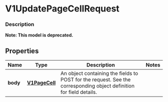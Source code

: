 
# V1UpdatePageCellRequest

### Description


**Note: This model is deprecated.**

## Properties
Name | Type | Description | Notes
------------ | ------------- | ------------- | -------------
**body** | [**V1PageCell**](V1PageCell.md) | An object containing the fields to POST for the request.  See the corresponding object definition for field details. | 



